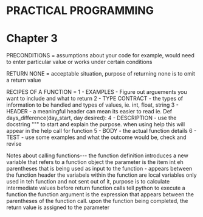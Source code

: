 # PRACTICAL PROGRAMMING
# Chapter 3
PRECONDITIONS = assumptions about your code
for example, would need to enter particular value or works under certain conditions

RETURN NONE = acceptable situation, purpose of returning none is to omit a return value

RECIPES OF A FUNCTION = 
1 - EXAMPLES - Figure out arguements you want to include and what to return
2 - TYPE CONTRACT - the types of information to be handled and types of values, ie. int, float, string
3 - HEADER - a meaningful header can mean its easier to read ie. Def days_difference(day_start, day desired):
4 - DESCRIPTION - use the docstring """ to start and explain the purpose. when using help this will appear in the help call for function
5 - BODY - the actual function details
6 - TEST - use some examples and what the outcome would be, check and revise

Notes about calling functions---
the function definition introduces a new variable that refers to a function object
the parameter is the item int eh parentheses that is being used as input to the function - appears between the function header
the variabels within the function are local variables only used in teh function and not sent out of it, purpose is to calculate intermediate values before return
function calls tell python to execute a function
the function argument is the expression that appears between the parentheses of the function call. upon the function being completed, the return value is assigned to the parameter

